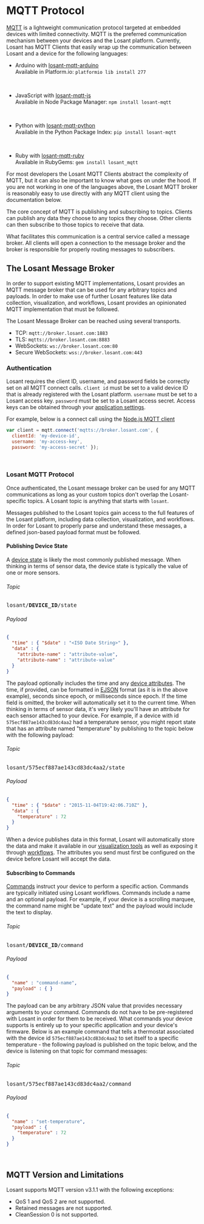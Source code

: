 # MQTT Protocol

<a href="http://mqtt.org" target="\_blank">MQTT</a> is a lightweight communication protocol targeted at embedded devices with limited connectivity. MQTT is the preferred communication mechanism between your devices and the Losant platform. Currently, Losant has MQTT Clients
that easily wrap up the communication between Losant and a device for the following languages:

*   Arduino with <a href="https://github.com/Losant/losant-mqtt-arduino" target="\_blank">losant-mqtt-arduino</a>  
Available in Platform.io: `platformio lib install 277`  
<br/>

*   JavaScript with <a href="https://github.com/Losant/losant-mqtt-js" target="\_blank">losant-mqtt-js</a>  
Available in Node Package Manager: `npm install losant-mqtt`  
<br/>

*   Python with <a href="https://github.com/Losant/losant-mqtt-python" target="\_blank">losant-mqtt-python</a>  
Available in the Python Package Index: `pip install losant-mqtt`  
<br/>

*   Ruby with <a href="https://github.com/Losant/losant-mqtt-ruby" target="\_blank">losant-mqtt-ruby</a>  
Available in RubyGems: `gem install losant_mqtt`  

For most developers the Losant MQTT Clients abstract the complexity of MQTT, but it
can also be important to know what goes on under the hood.  If you are not working
in one of the languages above, the Losant MQTT broker is reasonably easy to use directly
with any MQTT client using the documentation below.

The core concept of MQTT is publishing and subscribing to topics. Clients can publish any data they choose to any topics they choose. Other clients can then subscribe to those topics to receive that data.

What facilitates this communication is a central service called a message broker. All clients will open a connection to the message broker and the broker is responsible for properly routing messages to subscribers.

## The Losant Message Broker

In order to support existing MQTT implementations, Losant provides an MQTT message broker that can be used for any arbitrary topics and payloads. In order to make use of further Losant features like data collection, visualization, and workflows, Losant provides an opinionated MQTT implementation that must be followed.

The Losant Message Broker can be reached using several transports.

*   TCP: `mqtt://broker.losant.com:1883`
*   TLS: `mqtts://broker.losant.com:8883`
*   WebSockets: `ws://broker.losant.com:80`
*   Secure WebSockets: `wss://broker.losant.com:443`

### Authentication

Losant requires the client ID, username, and password fields be correctly set on all MQTT connect calls. `client id` must be set to a valid device ID that is already registered with the Losant platform. `username` must be set to a Losant access key. `password` must be set to a Losant access secret. Access keys can be obtained through your [application settings](/applications/access-keys/).

For example, below is a connect call using the <a href="https://github.com/mqttjs/MQTT.js" target="\_blank">Node.js MQTT client</a>

```javascript
var client = mqtt.connect('mqtts://broker.losant.com', {
  clientId: 'my-device-id',
  username: 'my-access-key',
  password: 'my-access-secret' });
```

<br/>

### Losant MQTT Protocol

Once authenticated, the Losant message broker can be used for any MQTT communications as long as your custom topics don't overlap the Losant-specific topics. A Losant topic is anything that starts with `losant`.

Messages published to the Losant topics gain access to the full features of the Losant platform, including data collection, visualization, and workflows. In order for Losant to properly parse and understand these messages, a defined json-based payload format must be followed.

#### Publishing Device State

A [device state](/devices/state) is likely the most commonly published message. When thinking in terms of sensor data, the device state is typically the value of one or more sensors.

###### Topic

<pre>losant/<span class="hljs-string"><b>DEVICE_ID</b></span>/state</pre>

###### Payload

```json
{
  "time" : { "$date" : "<ISO Date String>" },
  "data" : {
    "attribute-name" : "attribute-value",
    "attribute-name" : "attribute-value"
  }
}
```

The payload optionally includes the time and any [device attributes](/devices/overview).  The time, if provided, can be formatted in <a href="https://docs.mongodb.org/manual/reference/mongodb-extended-json" target="_blank">EJSON</a> format (as it is in the above example), seconds since epoch, or milliseconds since epoch. If the time field is omitted, the broker will automatically set it to the current time. When thinking in terms of sensor data, it's very likely you'll have an attribute for each sensor attached to your device. For example, if a device with id `575ecf887ae143cd83dc4aa2` had a temperature sensor, you might report state that has an attribute named "temperature" by publishing to the topic below with the following payload:

###### Topic

<pre>losant/575ecf887ae143cd83dc4aa2/state</pre>

###### Payload

```json
{
  "time" : { "$date" : "2015-11-04T19:42:06.710Z" },
  "data" : {
    "temperature" : 72
  }
}
```

When a device publishes data in this format, Losant will automatically store the data and make it available in our [visualization tools](/dashboards/overview) as well as exposing it through [workflows](/workflows/overview). The attributes you send must first be configured on the device before Losant will accept the data.

#### Subscribing to Commands

[Commands](/devices/commands) instruct your device to perform a specific action. Commands are typically initiated using Losant workflows. Commands include a name and an optional payload. For example, if your device is a scrolling marquee, the command name might be "update text" and the payload would include the text to display.

###### Topic

<pre>losant/<span class="hljs-string"><b>DEVICE_ID</b></span>/command</pre>

###### Payload

```json
{
  "name" : "command-name",
  "payload" : { }
}
```

The payload can be any arbitrary JSON value that provides necessary arguments to your command. Commands do not have to be pre-registered with Losant in order for them to be received. What commands your device supports is entirely up to your specific application and your device's firmware. Below is an example command that tells a thermostat associated with the device id `575ecf887ae143cd83dc4aa2` to set itself to a specific temperature - the following payload is published on the topic below, and the device is listening on that topic for command messages:

###### Topic

<pre>losant/575ecf887ae143cd83dc4aa2/command</pre>

###### Payload

```json
{
  "name" : "set-temperature",
  "payload" : {
    "temperature" : 72
  }
}
```
<br/>

## MQTT Version and Limitations

Losant supports MQTT version v3.1.1 with the following exceptions:

*   QoS 1 and QoS 2 are not supported.
*   Retained messages are not supported.
*   CleanSession 0 is not supported.
